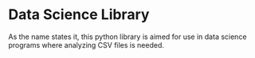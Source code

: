 # Data Science Library
As the name states it, this python library is aimed for use in data science programs where analyzing CSV files is needed. 
